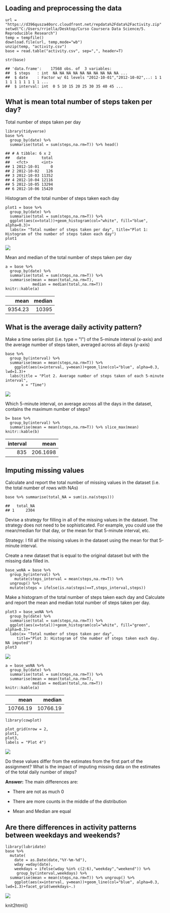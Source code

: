 Loading and preprocessing the data
----------------------------------

    url = "https://d396qusza40orc.cloudfront.net/repdata%2Fdata%2Factivity.zip"
    setwd("C:/Users/rriella/Desktop/Curso Coursera Data Science/5. Reproducible Research")
    temp = tempfile()
    download.file(url, temp,mode="wb")
    unzip(temp, "activity.csv")
    base = read.table("activity.csv", sep=",", header=T)

    str(base)

    ## 'data.frame':    17568 obs. of  3 variables:
    ##  $ steps   : int  NA NA NA NA NA NA NA NA NA NA ...
    ##  $ date    : Factor w/ 61 levels "2012-10-01","2012-10-02",..: 1 1 1 1 1 1 1 1 1 1 ...
    ##  $ interval: int  0 5 10 15 20 25 30 35 40 45 ...

What is mean total number of steps taken per day?
-------------------------------------------------

Total number of steps taken per day

    library(tidyverse)
    base %>% 
      group_by(date) %>% 
      summarise(total = sum(steps,na.rm=T)) %>% head()

    ## # A tibble: 6 x 2
    ##   date       total
    ##   <fct>      <int>
    ## 1 2012-10-01     0
    ## 2 2012-10-02   126
    ## 3 2012-10-03 11352
    ## 4 2012-10-04 12116
    ## 5 2012-10-05 13294
    ## 6 2012-10-06 15420

Histogram of the total number of steps taken each day

    plot1 = base %>% 
      group_by(date) %>% 
      summarise(total = sum(steps,na.rm=T)) %>% 
      ggplot(aes(x=total))+geom_histogram(col="white", fill="blue", alpha=0.3)+
      labs(x= "Total number of steps taken per day", title="Plot 1: Histogram of the number of steps taken each day")
    plot1

![](PA1_template_files/figure-markdown_strict/unnamed-chunk-3-1.png)

Mean and median of the total number of steps taken per day

    a = base %>% 
      group_by(date) %>% 
      summarise(total = sum(steps,na.rm=T)) %>% 
      summarise(mean = mean(total,na.rm=T),
                median = median(total,na.rm=T))
    knitr::kable(a)

<table>
<thead>
<tr class="header">
<th align="right">mean</th>
<th align="right">median</th>
</tr>
</thead>
<tbody>
<tr class="odd">
<td align="right">9354.23</td>
<td align="right">10395</td>
</tr>
</tbody>
</table>

What is the average daily activity pattern?
-------------------------------------------

Make a time series plot (i.e. type = "l") of the 5-minute interval
(x-axis) and the average number of steps taken, averaged across all days
(y-axis)

    base %>% 
      group_by(interval) %>% 
      summarise(mean = mean(steps,na.rm=T)) %>% 
        ggplot(aes(x=interval, y=mean))+geom_line(col="blue", alpha=0.3, lwd=1.3)+
      labs(title = "Plot 2. Average number of steps taken of each 5-minute interval",
           x = "Time")

![](PA1_template_files/figure-markdown_strict/unnamed-chunk-5-1.png)

Which 5-minute interval, on average across all the days in the dataset,
contains the maximum number of steps?

    b= base %>% 
      group_by(interval) %>% 
      summarise(mean = mean(steps,na.rm=T)) %>% slice_max(mean)
    knitr::kable(b)

<table>
<thead>
<tr class="header">
<th align="right">interval</th>
<th align="right">mean</th>
</tr>
</thead>
<tbody>
<tr class="odd">
<td align="right">835</td>
<td align="right">206.1698</td>
</tr>
</tbody>
</table>

Imputing missing values
-----------------------

Calculate and report the total number of missing values in the dataset
(i.e. the total number of rows with NAs)

    base %>% summarise(total_NA = sum(is.na(steps)))

    ##   total_NA
    ## 1     2304

Devise a strategy for filling in all of the missing values in the
dataset. The strategy does not need to be sophisticated. For example,
you could use the mean/median for that day, or the mean for that
5-minute interval, etc.

Strategy: I fill all the missing values in the dataset using the mean
for that 5-minute interval.

Create a new dataset that is equal to the original dataset but with the
missing data filled in.

    base_woNA = base %>% 
      group_by(interval) %>% 
        mutate(steps_interval = mean(steps,na.rm=T)) %>% 
      ungroup() %>% 
      mutate(steps = ifelse(is.na(steps)==T,steps_interval,steps))

Make a histogram of the total number of steps taken each day and
Calculate and report the mean and median total number of steps taken per
day.

    plot3 = base_woNA %>% 
      group_by(date) %>% 
      summarise(total = sum(steps,na.rm=T)) %>% 
      ggplot(aes(x=total))+geom_histogram(col="white", fill="green", alpha=0.3)+
      labs(x= "Total number of steps taken per day", 
         title="Plot 3: Histogram of the number of steps taken each day. NA imputed")
    plot3

![](PA1_template_files/figure-markdown_strict/unnamed-chunk-9-1.png)

    a = base_woNA %>% 
      group_by(date) %>% 
      summarise(total = sum(steps,na.rm=T)) %>% 
      summarise(mean = mean(total,na.rm=T),
                median = median(total,na.rm=T))
    knitr::kable(a)

<table>
<thead>
<tr class="header">
<th align="right">mean</th>
<th align="right">median</th>
</tr>
</thead>
<tbody>
<tr class="odd">
<td align="right">10766.19</td>
<td align="right">10766.19</td>
</tr>
</tbody>
</table>

    library(cowplot)

    plot_grid(nrow = 2, 
    plot1,
    plot3,
    labels = "Plot 4")

![](PA1_template_files/figure-markdown_strict/unnamed-chunk-11-1.png)

Do these values differ from the estimates from the first part of the
assignment? What is the impact of imputing missing data on the estimates
of the total daily number of steps?

**Answer:** The main differences are:

-   There are not as much 0

-   There are more counts in the middle of the distribution

-   Mean and Median are equal

Are there differences in activity patterns between weekdays and weekends?
-------------------------------------------------------------------------

    library(lubridate)
    base %>% 
      mutate(
        date = as.Date(date,"%Y-%m-%d"),
        wday =wday(date),
        weekdays = ifelse(wday %in% c(2:6),"weekday","weekend")) %>% 
         group_by(interval,weekdays) %>% 
      summarise(mean = mean(steps,na.rm=T)) %>% ungroup() %>% 
        ggplot(aes(x=interval, y=mean))+geom_line(col="blue", alpha=0.3, lwd=1.3)+facet_grid(weekdays~.)

![](PA1_template_files/figure-markdown_strict/unnamed-chunk-12-1.png)

knit2html()

